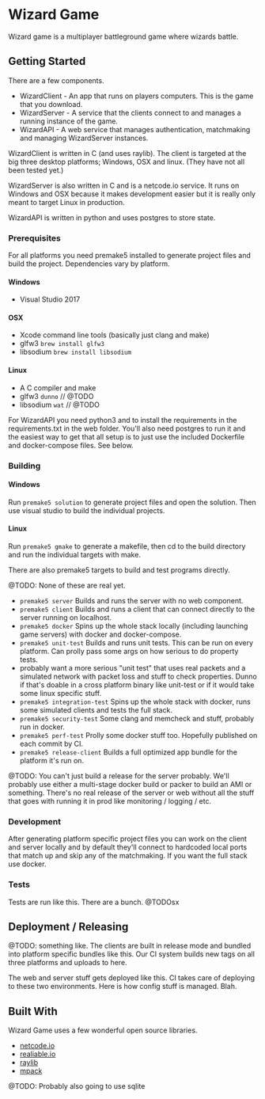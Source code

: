 # Wizard Game

Wizard game is a multiplayer battleground game where wizards battle.

## Getting Started

There are a few components.

* WizardClient - An app that runs on players computers. This is the game that you download.
* WizardServer - A service that the clients connect to and manages a running instance of the game.
* WizardAPI - A web service that manages authentication, matchmaking and managing WizardServer instances.

WizardClient is written in C (and uses raylib). The client is targeted at the big three desktop platforms; Windows, OSX and linux. (They have not all been tested yet.)

WizardServer is also written in C and is a netcode.io service. It runs on Windows and OSX because it makes development easier but it is really only meant to target Linux in production.

WizardAPI is written in python and uses postgres to store state.

### Prerequisites

For all platforms you need premake5 installed to generate project files and build the project. Dependencies vary by platform.

#### Windows
* Visual Studio 2017
#### OSX
* Xcode command line tools (basically just clang and make)
* glfw3 `brew install glfw3`
* libsodium `brew install libsodium`
#### Linux
* A C compiler and make
* glfw3 `dunno` // @TODO
* libsodium `wat` // @TODO

For WizardAPI you need python3 and to install the requirements in the requirements.txt in the web folder. You'll also need postgres to run it and the easiest way to get that all setup is to just use the included Dockerfile and docker-compose files. See below.

### Building

#### Windows

Run `premake5 solution` to generate project files and open the solution. Then use visual studio to build the individual projects.

#### Linux

Run `premake5 gmake` to generate a makefile, then cd to the build directory and run the individual targets with make.

There are also premake5 targets to build and test programs directly.

@TODO: None of these are real yet.
* `premake5 server` Builds and runs the server with no web component.
* `premake5 client` Builds and runs a client that can connect directly to the server running on localhost.
* `premake5 docker` Spins up the whole stack locally (including launching game servers) with docker and docker-compose.
* `premake5 unit-test` Builds and runs unit tests. This can be run on every platform. Can prolly pass some args on how serious to do property tests.
* probably want a more serious "unit test" that uses real packets and a simulated network with packet loss and stuff to check properties. Dunno if that's doable in a cross platform binary like unit-test or if it would take some linux specific stuff.
* `premake5 integration-test` Spins up the whole stack with docker, runs some simulated clients and tests the full stack.
* `premake5 security-test` Some clang and memcheck and stuff, probably run in docker.
* `premake5 perf-test` Prolly some docker stuff too. Hopefully published on each commit by CI.
* `premake5 release-client` Builds a full optimized app bundle for the platform it's run on.

@TODO: You can't just build a release for the server probably. We'll probably use either a multi-stage docker build or packer to build an AMI or something. There's no real release of the server or web without all the stuff that goes with running it in prod like monitoring / logging / etc.

### Development

After generating platform specific project files you can work on the client and server locally and by default they'll connect to hardcoded local ports that match up and skip any of the matchmaking. If you want the full stack use docker.

### Tests

Tests are run like this. There are a bunch. @TODOsx

## Deployment / Releasing

@TODO: something like.
The clients are built in release mode and bundled into platform specific bundles like this. Our CI system builds new tags on all three platforms and uploads to here.

The web and server stuff gets deployed like this. CI takes care of deploying to these two environments. Here is how config stuff is managed. Blah.

## Built With

Wizard Game uses a few wonderful open source libraries.

* [netcode.io](https://github.com/networkprotocol/netcode.io)
* [realiable.io](https://github.com/networkprotocol/reliable.io)
* [raylib](https://github.com/raysan5/raylib)
* [mpack](https://github.com/ludocode/mpack)

@TODO:
Probably also going to use sqlite
